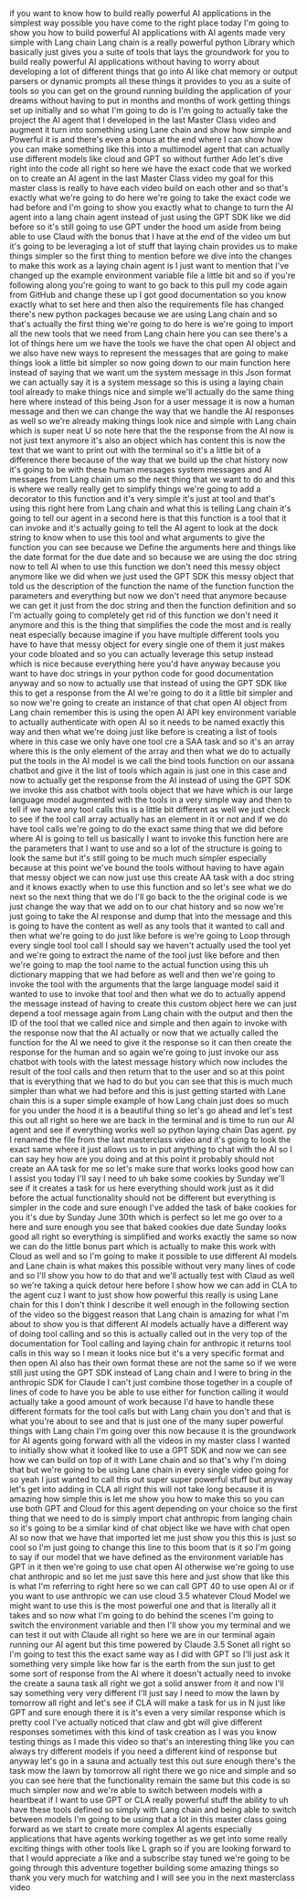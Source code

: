 if you want to know how to build really powerful AI applications in the simplest way possible you have come to the right place today I'm going to show you how to build powerful AI applications with AI agents made very simple with Lang chain Lang chain is a really powerful python Library which basically just gives you a suite of tools that lays the groundwork for you to build really powerful AI applications without having to worry about developing a lot of different things that go into AI like chat memory or output parsers or dynamic prompts all these things it provides to you as a suite of tools so you can get on the ground running building the application of your dreams without having to put in months and months of work getting things set up initially and so what I'm going to do is I'm going to actually take the project the AI agent that I developed in the last Master Class video and augment it turn into something using Lane chain and show how simple and Powerful it is and there's even a bonus at the end where I can show how you can make something like this into a multimodel agent that can actually use different models like cloud and GPT so without further Ado let's dive right into the code all right so here we have the exact code that we worked on to create an AI agent in the last Master Class video my goal for this master class is really to have each video build on each other and so that's exactly what we're going to do here we're going to take the exact code we had before and I'm going to show you exactly what to change to turn the AI agent into a lang chain agent instead of just using the GPT SDK like we did before so it's still going to use GPT under the hood um aside from being able to use Claud with the bonus that I have at the end of the video um but it's going to be leveraging a lot of stuff that laying chain provides us to make things simpler so the first thing to mention before we dive into the changes to make this work as a laying chain agent is I just want to mention that I've changed up the example environment variable file a little bit and so if you're following along you're going to want to go back to this pull my code again from GitHub and change these up I got good documentation so you know exactly what to set here and then also the requirements file has changed there's new python packages because we are using Lang chain and so that's actually the first thing we're going to do here is we're going to import all the new tools that we need from Lang chain here you can see there's a lot of things here um we have the tools we have the chat open AI object and we also have new ways to represent the messages that are going to make things look a little bit simpler so now going down to our main function here instead of saying that we want um the system message in this Json format we can actually say it is a system message so this is using a laying chain tool already to make things nice and simple we'll actually do the same thing here where instead of this being Json for a user message it is now a human message and then we can change the way that we handle the AI responses as well so we're already making things look nice and simple with Lang chain which is super neat U so note here that the the response from the AI now is not just text anymore it's also an object which has content this is now the text that we want to print out with the terminal so it's a little bit of a difference there because of the way that we build up the chat history now it's going to be with these human messages system messages and AI messages from Lang chain um so the next thing that we want to do and this is where we really really get to simplify things we're going to add a decorator to this function and it's very simple it's just at tool and that's using this right here from Lang chain and what this is telling Lang chain it's going to tell our agent in a second here is that this function is a tool that it can invoke and it's actually going to tell the AI agent to look at the dock string to know when to use this tool and what arguments to give the function you can see because we Define the arguments here and things like the date format for the due date and so because we are using the doc string now to tell AI when to use this function we don't need this messy object anymore like we did when we just used the GPT SDK this messy object that told us the description of the function the name of the function function the parameters and everything but now we don't need that anymore because we can get it just from the doc string and then the function definition and so I'm actually going to completely get rid of this function we don't need it anymore and this is the thing that simplifies the code the most and is really neat especially because imagine if you have multiple different tools you have to have that messy object for every single one of them it just makes your code bloated and so you can actually leverage this setup instead which is nice because everything here you'd have anyway because you want to have doc strings in your python code for good documentation anyway and so now to actually use that instead of using the GPT SDK like this to get a response from the AI we're going to do it a little bit simpler and so now we're going to create an instance of that chat open AI object from Lang chain remember this is using the open AI API key environment variable to actually authenticate with open AI so it needs to be named exactly this way and then what we're doing just like before is creating a list of tools where in this case we only have one tool cre a SAA task and so it's an array where this is the only element of the array and then what we do to actually put the tools in the AI model is we call the bind tools function on our assana chatbot and give it the list of tools which again is just one in this case and now to actually get the response from the AI instead of using the GPT SDK we invoke this ass chatbot with tools object that we have which is our large language model augmented with the tools in a very simple way and then to tell if we have any tool calls this is a little bit different as well we just check to see if the tool call array actually has an element in it or not and if we do have tool calls we're going to do the exact same thing that we did before where AI is going to tell us basically I want to invoke this function here are the parameters that I want to use and so a lot of the structure is going to look the same but it's still going to be much much simpler especially because at this point we've bound the tools without having to have again that messy object we can now just use this create AA task with a doc string and it knows exactly when to use this function and so let's see what we do next so the next thing that we do I'll go back to the the original code is we just change the way that we add on to our chat history and so now we're just going to take the AI response and dump that into the message and this is going to have the content as well as any tools that it wanted to call and then what we're going to do just like before is we're going to Loop through every single tool tool call I should say we haven't actually used the tool yet and we're going to extract the name of the tool just like before and then we're going to map the tool name to the actual function using this uh dictionary mapping that we had before as well and then we're going to invoke the tool with the arguments that the large language model said it wanted to use to invoke that tool and then what we do to actually append the message instead of having to create this custom object here we can just depend a tool message again from Lang chain with the output and then the ID of the tool that we called nice and simple and then again to invoke with the response now that the AI actually or now that we actually called the function for the AI we need to give it the response so it can then create the response for the human and so again we're going to just invoke our ass chatbot with tools with the latest message history which now includes the result of the tool calls and then return that to the user and so at this point that is everything that we had to do but you can see that this is much much simpler than what we had before and this is just getting started with Lane chain this is a super simple example of how Lang chain just does so much for you under the hood it is a beautiful thing so let's go ahead and let's test this out all right so here we are back in the terminal and is time to run our AI agent and see if everything works well so python laying chain Das agent. py I renamed the file from the last masterclass video and it's going to look the exact same where it just allows us to in put anything to chat with the AI so I can say hey how are you doing and at this point it probably should not create an AA task for me so let's make sure that works looks good how can I assist you today I'll say I need to uh bake some cookies by Sunday we'll see if it creates a task for us here everything should work just as it did before the actual functionality should not be different but everything is simpler in the code and sure enough I've added the task of bake cookies for you it's due by Sunday June 30th which is perfect so let me go over to a here and sure enough you see that baked cookies due date Sunday looks good all right so everything is simplified and works exactly the same so now we can do the little bonus part which is actually to make this work with Cloud as well and so I'm going to make it possible to use different AI models and Lane chain is what makes this possible without very many lines of code and so I'll show you how to do that and we'll actually test with Claud as well so we're taking a quick detour here before I show how we can add in CLA to the agent cuz I want to just show how powerful this really is using Lane chain for this I don't think I describe it well enough in the following section of the video so the biggest reason that Lang chain is amazing for what I'm about to show you is that different AI models actually have a different way of doing tool calling and so this is actually called out in the very top of the documentation for Tool calling and laying chain for anthropic it returns tool calls in this way so I mean it looks nice but it's a very specific format and then open AI also has their own format these are not the same so if we were still just using the GPT SDK instead of Lang chain and I were to bring in the anthropic SDK for Claude I can't just combine those together in a couple of lines of code to have you be able to use either for function calling it would actually take a good amount of work because I'd have to handle these different formats for the tool calls but with Lang chain you don't and that is what you're about to see and that is just one of the many super powerful things with Lang chain I'm going over this now because it is the groundwork for AI agents going forward with all the videos in my master class I wanted to initially show what it looked like to use a GPT SDK and now we can see how we can build on top of it with Lane chain and so that's why I'm doing that but we're going to be using Lane chain in every single video going for so yeah I just wanted to call this out super super powerful stuff but anyway let's get into adding in CLA all right this will not take long because it is amazing how simple this is let me show you how to make this so you can use both GPT and Cloud for this agent depending on your choice so the first thing that we need to do is simply import chat anthropic from langing chain so it's going to be a similar kind of chat object like we have with chat open AI so now that we have that imported let me just show you this this is just so cool so I'm just going to change this line to this boom that is it so I'm going to say if our model that we have defined as the environment variable has GPT in it then we're going to use chat open AI otherwise we're going to use chat anthropic and so let me just save this here and just show that like this is what I'm referring to right here so we can call GPT 40 to use open AI or if you want to use anthropic we can use cloud 3.5 whatever Cloud Model we might want to use this is the most powerful one and that is literally all it takes and so now what I'm going to do behind the scenes I'm going to switch the environment variable and then I'll show you my terminal and we can test it out with Claude all right so here we are in our terminal again running our AI agent but this time powered by Claude 3.5 Sonet all right so I'm going to test this the exact same way as I did with GPT so I'll just ask it something very simple like how far is the earth from the sun just to get some sort of response from the AI where it doesn't actually need to invoke the create a sauna task all right we got a solid answer from it and now I'll say something very very different I'll just say I need to mow the lawn by tomorrow all right and let's see if CLA will make a task for us in N just like GPT and sure enough there it is it's even a very similar response which is pretty cool I've actually noticed that claw and gbt will give different responses sometimes with this kind of task creation as I was you know testing things as I made this video so that's an interesting thing like you can always try different models if you need a different kind of response but anyway let's go in a sauna and actually test this out sure enough there's the task mow the lawn by tomorrow all right there we go nice and simple and so you can see here that the functionality remain the same but this code is so much simpler now and we're able to switch between models with a heartbeat if I want to use GPT or CLA really powerful stuff the ability to uh have these tools defined so simply with Lang chain and being able to switch between models I'm going to be using that a lot in this master class going forward as we start to create more complex AI agents especially applications that have agents working together as we get into some really exciting things with other tools like L graph so if you are looking forward to that I would appreciate a like and a subscribe stay tuned we're going to be going through this adventure together building some amazing things so thank you very much for watching and I will see you in the next masterclass video 
